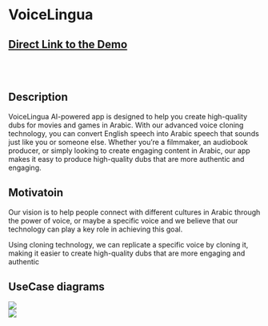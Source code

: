 # VoiceLingua
<!-- This is a brief documentation for our project
       
       Hope you'll benefit from it, Enjoy!


-->

## [Direct Link to the Demo](https://37cf-2001-8f8-1623-91e-19c3-f518-8833-66e0.ngrok-free.app)
<br/>
<br/>


## Description

VoiceLingua AI-powered app is designed to help you create high-quality dubs for movies and games in Arabic. With our advanced voice cloning technology, you can convert English speech into Arabic speech that sounds just like you or someone else. Whether you’re a filmmaker, an audiobook producer, or simply looking to create engaging content in Arabic, our app makes it easy to produce high-quality dubs that are more authentic and engaging.



## Motivatoin

Our vision is to help people connect with different cultures in Arabic through the power of voice, or maybe a specific voice and we believe that our technology can play a key role in achieving this goal.

Using cloning technology, we can replicate a specific voice by cloning it, making it easier to create high-quality dubs that are more engaging and authentic

 
## UseCase diagrams

![](../VoiceLingua/Assets/UC1.jpg)
<br/>
![](../VoiceLingua/Assets/UC2.jpg)
